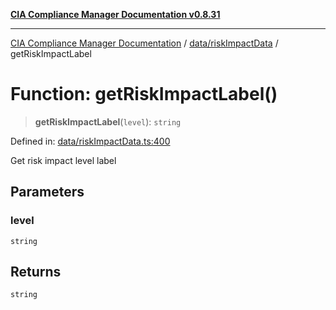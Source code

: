 [**CIA Compliance Manager Documentation v0.8.31**](../../../README.md)

***

[CIA Compliance Manager Documentation](../../../modules.md) / [data/riskImpactData](../README.md) / getRiskImpactLabel

# Function: getRiskImpactLabel()

> **getRiskImpactLabel**(`level`): `string`

Defined in: [data/riskImpactData.ts:400](https://github.com/Hack23/cia-compliance-manager/blob/85c025371255f412469ec0119911b7cb143a6212/src/data/riskImpactData.ts#L400)

Get risk impact level label

## Parameters

### level

`string`

## Returns

`string`
